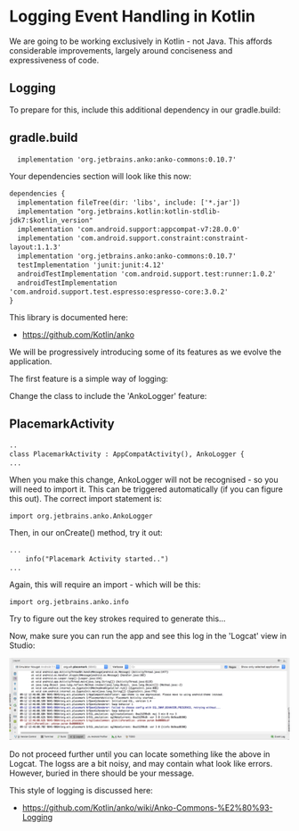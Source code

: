 # Logging Event Handling in Kotlin

We are going to be working exclusively in Kotlin - not Java. This affords considerable improvements, largely around conciseness and expressiveness of code.


## Logging

To prepare for this, include this additional dependency in our gradle.build:

## gradle.build

~~~
  implementation 'org.jetbrains.anko:anko-commons:0.10.7'
~~~

Your dependencies section will look like this now:

~~~
dependencies {
  implementation fileTree(dir: 'libs', include: ['*.jar'])
  implementation "org.jetbrains.kotlin:kotlin-stdlib-jdk7:$kotlin_version"
  implementation 'com.android.support:appcompat-v7:28.0.0'
  implementation 'com.android.support.constraint:constraint-layout:1.1.3'
  implementation 'org.jetbrains.anko:anko-commons:0.10.7'
  testImplementation 'junit:junit:4.12'
  androidTestImplementation 'com.android.support.test:runner:1.0.2'
  androidTestImplementation 'com.android.support.test.espresso:espresso-core:3.0.2'
}
~~~

This library is documented here:

- <https://github.com/Kotlin/anko>

We will be progressively introducing some of its features as we evolve the application.

The first feature is a simple way of logging:

Change the class to include the 'AnkoLogger' feature:

## PlacemarkActivity

~~~
..
class PlacemarkActivity : AppCompatActivity(), AnkoLogger {
...
~~~

When you make this change, AnkoLogger will not be recognised - so you will need to import it. This can be triggered automatically (if you can figure this out). The correct import statement is:

~~~
import org.jetbrains.anko.AnkoLogger
~~~


Then, in our onCreate() method, try it out:

~~~
...
    info("Placemark Activity started..")
...    
~~~

Again, this will require an import - which will be this:

~~~
import org.jetbrains.anko.info
~~~

Try to figure out the key strokes required to generate this...

Now, make sure you can run the app and see this log in the 'Logcat' view in Studio:

![](img/13.png)

Do not proceed further until you can locate something like the above in Logcat. The logss are a bit noisy, and may contain what look like errors. However, buried in there should be your message.

This style of logging is discussed here:

- <https://github.com/Kotlin/anko/wiki/Anko-Commons-%E2%80%93-Logging>
